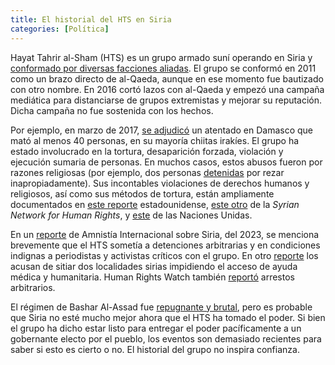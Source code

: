 ```yaml
---
title: El historial del HTS en Siria 
categories: [Política]
---
```


Hayat Tahrir al-Sham (HTS) es un grupo armado suní operando en Siria y [conformado por diversas
facciones
aliadas](https://www.aljazeera.com/news/2024/12/2/hayat-tahrir-al-sham-and-the-other-syrian-opposition-groups-in-aleppo). El grupo se conformó en 2011 como un brazo directo de al-Qaeda, aunque 
en ese momento fue bautizado con otro nombre. En 2016 cortó
lazos con al-Qaeda y empezó una campaña mediática para distanciarse
de grupos extremistas y mejorar su reputación. Dicha campaña no fue sostenida 
con los hechos.

Por ejemplo, en marzo de 2017, [se
adjudicó](https://www.hrw.org/news/2024/12/04/syria-civilians-risk-amid-renewed-hostilities)
un atentado en Damasco que mató al menos 40 personas, en su mayoría chiitas
irakíes. El grupo ha estado involucrado en la tortura, desaparición forzada,
violación y ejecución sumaria de personas. En muchos casos, estos abusos fueron
por razones religiosas (por ejemplo, dos personas
[detenidas](https://news.snhr.org/2021/06/01/hts-arrested-2-students-at-an-institution-for-memorizing-the-holy-quran-in-w-aleppo-governorate-on-may-31/)
por rezar inapropiadamente). Sus incontables violaciones de derechos humanos y
religiosos, así como sus métodos de tortura, están ampliamente documentados en [este
reporte](https://www.uscirf.gov/sites/default/files/2022-11/2022%20Factsheet%20-%20HTS-Syria.pdf)
estadounidense, [este
otro](https://snhr.org/wp-content/pdf/english/The_Most_Notable_Hayat_Tahrir_al_Sham_Violations_Since_the_Establishment_of_Jabhat_al_Nusra_to_Date_1_en.pdf)
de la *Syrian Network for Human Rights*, y
[este](https://documents.un.org/doc/undoc/gen/g21/059/73/pdf/g2105973.pdf?OpenElement)
de las Naciones Unidas. 

En un [reporte](https://www.amnesty.org/es/location/middle-east-and-north-africa/middle-east/syria/report-syria/)
de Amnistía Internacional sobre Siria, del 2023, se menciona brevemente que el
HTS sometía a detenciones arbitrarias y en condiciones indignas a periodistas y
activistas críticos con el grupo. En otro
[reporte](https://www.amnesty.org/es/wp-content/uploads/sites/4/2021/05/MDE2473092017SPANISH.pdf)
los acusan de sitiar dos localidades sirias impidiendo el acceso de ayuda
médica y
humanitaria. Human Rights Watch también [reportó](https://www.hrw.org/news/2019/01/28/syria-arrests-torture-armed-group) arrestos arbitrarios.


El régimen de Bashar Al-Assad fue [repugnante y brutal](https://www.hrw.org/report/2015/12/16/if-dead-could-speak/mass-deaths-and-torture-syrias-detention-facilities), pero es probable 
que Siria no esté mucho mejor ahora que el HTS ha tomado el poder. Si bien el
grupo ha dicho estar listo para entregar el poder pacíficamente a un gobernante
electo por el pueblo, los eventos son demasiado recientes para saber si esto es
cierto o no. El historial del grupo no inspira confianza. 


